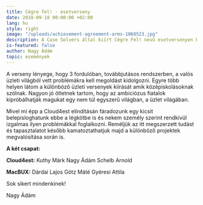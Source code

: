 ```yaml
---
title: Cégre fel! - esetverseny
date: 2018-09-18 00:00:00 +02:00
lang: hu
style: right
image: "/uploads/achievement-agreement-arms-1068523.jpg"
description: A Case Solvers által kiírt Cégre Fel! nevű esetversenyen két csapattal is részt fogunk venni!
is-featured: false
author: Nagy Ádám
topic: események
---
```


A verseny lényege, hogy 3 fordulóban,
továbbjutásos rendszerben, a valós üzleti világból vett problémákra kell megoldást kidolgozni. Egyre több helyen látom a különböző üzleti versenyek
kiírását amik középiskolásoknak szólnak. Nagyon jó ötletnek tartom, hogy az ambiciózus fiatalok kipróbálhatják magukat egy nem túl egyszerű
világban, a üzlet világában.

Mivel mi épp a Cloud4est elindításán fáradozunk egy kicsit belepisloghatunk ebbe a légkötbe is és nekem személy szerint
rendkívül izgalmas ilyen problémákkal foglalkozni. Reméljük az itt megszerzett tudást és tapasztalatot később kamatoztathatjuk majd a különböző projektek megvalósítása során is.

**A két csapat:**

**Cloud4est:**
  Kuthy Márk
  Nagy Ádám
  Schelb Arnold

**MacBUX:**
  Dárdai Lajos
  Götz Máté
  Gyéresi Attila

Sok sikert mindenkinek!

Nagy Ádám
